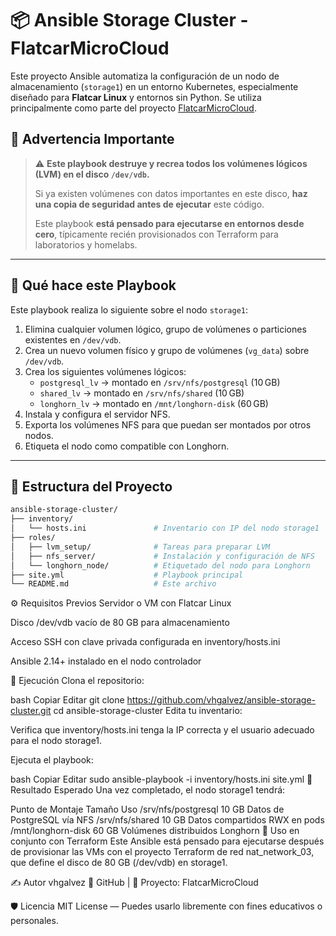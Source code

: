 # 📦 Ansible Storage Cluster - FlatcarMicroCloud

Este proyecto Ansible automatiza la configuración de un nodo de almacenamiento (`storage1`) en un entorno Kubernetes, especialmente diseñado para **Flatcar Linux** y entornos sin Python. Se utiliza principalmente como parte del proyecto [FlatcarMicroCloud](https://github.com/vhgalvez/FlatcarMicroCloud).

## 🚨 Advertencia Importante

> ⚠️ **Este playbook destruye y recrea todos los volúmenes lógicos (LVM) en el disco `/dev/vdb`.**
>
> Si ya existen volúmenes con datos importantes en este disco, **haz una copia de seguridad antes de ejecutar** este código.
>
> Este playbook **está pensado para ejecutarse en entornos desde cero**, típicamente recién provisionados con Terraform para laboratorios y homelabs.

---

## 🧱 Qué hace este Playbook

Este playbook realiza lo siguiente sobre el nodo `storage1`:

1. Elimina cualquier volumen lógico, grupo de volúmenes o particiones existentes en `/dev/vdb`.
2. Crea un nuevo volumen físico y grupo de volúmenes (`vg_data`) sobre `/dev/vdb`.
3. Crea los siguientes volúmenes lógicos:
   - `postgresql_lv` → montado en `/srv/nfs/postgresql` (10 GB)
   - `shared_lv` → montado en `/srv/nfs/shared` (10 GB)
   - `longhorn_lv` → montado en `/mnt/longhorn-disk` (60 GB)
4. Instala y configura el servidor NFS.
5. Exporta los volúmenes NFS para que puedan ser montados por otros nodos.
6. Etiqueta el nodo como compatible con Longhorn.

---

## 📂 Estructura del Proyecto

```bash
ansible-storage-cluster/
├── inventory/
│   └── hosts.ini               # Inventario con IP del nodo storage1
├── roles/
│   ├── lvm_setup/              # Tareas para preparar LVM
│   ├── nfs_server/             # Instalación y configuración de NFS
│   └── longhorn_node/          # Etiquetado del nodo para Longhorn
├── site.yml                    # Playbook principal
└── README.md                   # Este archivo
```
⚙️ Requisitos Previos
Servidor o VM con Flatcar Linux

Disco /dev/vdb vacío de 80 GB para almacenamiento

Acceso SSH con clave privada configurada en inventory/hosts.ini

Ansible 2.14+ instalado en el nodo controlador

🚀 Ejecución
Clona el repositorio:

bash
Copiar
Editar
git clone https://github.com/vhgalvez/ansible-storage-cluster.git
cd ansible-storage-cluster
Edita tu inventario:

Verifica que inventory/hosts.ini tenga la IP correcta y el usuario adecuado para el nodo storage1.

Ejecuta el playbook:

bash
Copiar
Editar
sudo ansible-playbook -i inventory/hosts.ini site.yml
📌 Resultado Esperado
Una vez completado, el nodo storage1 tendrá:

Punto de Montaje	Tamaño	Uso
/srv/nfs/postgresql	10 GB	Datos de PostgreSQL vía NFS
/srv/nfs/shared	10 GB	Datos compartidos RWX en pods
/mnt/longhorn-disk	60 GB	Volúmenes distribuidos Longhorn
🧪 Uso en conjunto con Terraform
Este Ansible está pensado para ejecutarse después de provisionar las VMs con el proyecto Terraform de red nat_network_03, que define el disco de 80 GB (/dev/vdb) en storage1.

✍️ Autor
vhgalvez
🔗 GitHub | 🧠 Proyecto: FlatcarMicroCloud

🛡️ Licencia
MIT License — Puedes usarlo libremente con fines educativos o personales.